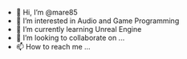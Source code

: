 - 👋 Hi, I’m @mare85
- 👀 I’m interested in Audio and Game Programming
- 🌱 I’m currently learning Unreal Engine
- 💞️ I’m looking to collaborate on ...
- 📫 How to reach me ...

<!---
mare85/mare85 is a ✨ special ✨ repository because its `README.md` (this file) appears on your GitHub profile.
You can click the Preview link to take a look at your changes.
--->
